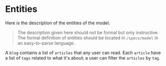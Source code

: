 # Entities

Here is the description of the entities of the model.

> The description given here should not be formal but only instructive. The formal definition of entities should be located in `/specs/model` in an easy-to-parse language.

A `blog` contains a list of `articles` that any user can read. Each `article` have a list of `tags` related to what it's about; a user can filter the `articles` by `tag`.
